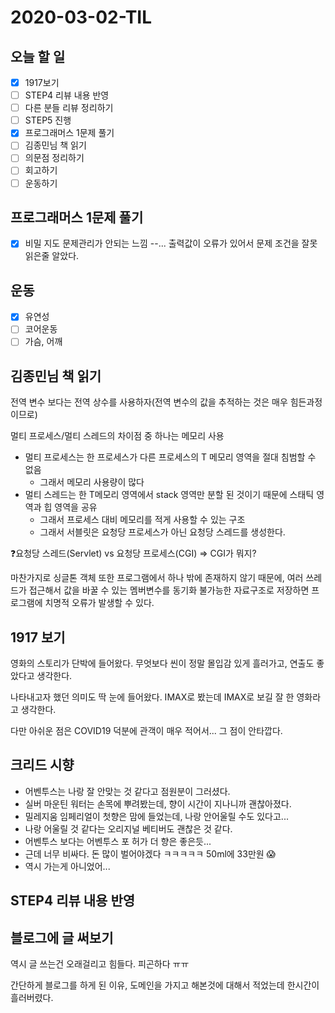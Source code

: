 # 2020-03-02-TIL

## 오늘 할 일

- [x] 1917보기
- [ ] STEP4 리뷰 내용 반영
- [ ] 다른 분들 리뷰 정리하기
- [ ] STEP5 진행
- [x] 프로그래머스 1문제 풀기
- [ ] 김종민님 책 읽기
- [ ] 의문점 정리하기
- [ ] 회고하기
- [ ] 운동하기

## 프로그래머스 1문제 풀기

- [x] 비밀 지도
  문제관리가 안되는 느낌 --... 출력값이 오류가 있어서 문제 조건을 잘못 읽은줄 알았다.

## 운동

- [x] 유연성
- [ ] 코어운동
- [ ] 가슴, 어깨

## 김종민님 책 읽기

전역 변수 보다는 전역 상수를 사용하자(전역 변수의 값을 추적하는 것은 매우 힘든과정이므로)

멀티 프로세스/멀티 스레드의 차이점 중 하나는 메모리 사용

- 멀티 프로세스는 한 프로세스가 다른 프로세스의 T 메모리 영역을 절대 침범할 수 없음
  - 그래서 메모리 사용량이 많다
- 멀티 스레드는 한 T메모리 영역에서 stack 영역만 분할 된 것이기 때문에 스태틱 영역과 힙 영역을 공유
  - 그래서 프로세스 대비 메모리를 적게 사용할 수 있는 구조
  - 그래서 서블릿은 요청당 프로세스가 아닌 요청당 스레드를 생성한다.

❓요청당 스레드(Servlet) vs 요청당 프로세스(CGI) ⇒ CGI가 뭐지?

마찬가지로 싱글톤 객체 또한 프로그램에서 하나 밖에 존재하지 않기 때문에, 여러 쓰레드가 접근해서 값을 바꿀 수 있는 멤버변수를 동기화 불가능한 자료구조로 저장하면 프로그램에 치명적 오류가 발생할 수 있다.

## 1917 보기

영화의 스토리가 단박에 들어왔다. 무엇보다 씬이 정말 몰입감 있게 흘러가고, 연출도 좋았다고 생각한다.

나타내고자 했던 의미도 딱 눈에 들어왔다. IMAX로 봤는데 IMAX로 보길 잘 한 영화라고 생각한다.

다만 아쉬운 점은 COVID19 덕분에 관객이 매우 적어서... 그 점이 안타깝다.

## 크리드 시향

- 어벤투스는 나랑 잘 안맞는 것 같다고 점원분이 그러셨다.
- 실버 마운틴 워터는 손목에 뿌려봤는데, 향이 시간이 지나니까 괜찮아졌다.
- 밀레지움 임페리얼이 첫향은 맘에 들었는데, 나랑 안어울릴 수도 있다고...
- 나랑 어울릴 것 같다는 오리지널 베티버도 괜찮은 것 같다.
- 어벤투스 보다는 어벤투스 포 허가 더 향은 좋은듯...
- 근데 너무 비싸다. 돈 많이 벌어야겠다 ㅋㅋㅋㅋㅋ 50ml에 33만원 😱
- 역시 가는게 아니었어...

## STEP4 리뷰 내용 반영

## 블로그에 글 써보기

역시 글 쓰는건 오래걸리고 힘들다. 피곤하다 ㅠㅠ

간단하게 블로그를 하게 된 이유, 도메인을 가지고 해본것에 대해서 적었는데 한시간이 흘러버렸다.

